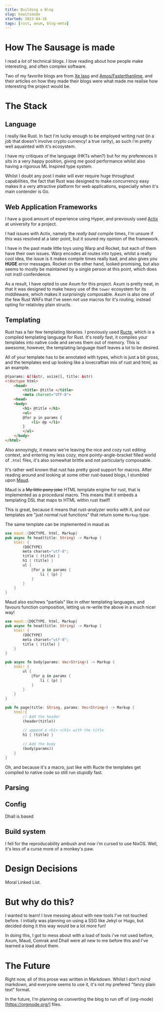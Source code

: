 ```yaml
---
title: Building a Blog
slug: howitsmade
started: 2023-04-16
tags: [rust, axum, blog-meta]
---
```


# How The Sausage is made

I read a _lot_ of technical blogs. I love reading about how people make
interesting, and often complex software.

Two of my favorite blogs are from [Xe Iaso](https://xeiaso.net/) and
[Amos/Fasterthanlime](https://fasterthanli.me/), and their articles on how they
made their blogs were what made me realise how interesting the project would be.

# The Stack

## Language

I really like Rust. In fact I'm lucky enough to be employed writing rust (in a
job that doesn't involve crypto currency! a true rarity), as such i'm pretty
well aquainted with it's ecosystem. 

I have my critiques of the language (HKTs when?) but for my preferences it sits
in a very happy position, giving me good performance whilst also having a
rigorous ML Inspired type system.

Whilst I doubt any post I make will ever require huge throughput capabilities,
the fact that Rust was designed to make concurrency easy makes it a very
attractive platform for web applications, especially when it's main contender is Go.

## Web Application Frameworks

I have a good amount of experience using
Hyper, and previously used [Actix](https://actix.rs/) at university for a project.

I had issues with Actix, namely the _really bad_ compile times, I'm unsure if 
this was resolved at a later point, but it soured my opinion of the framework.

I have in the past made little toys using Warp and Rocket, but each of them have
their own issues.
Warp encodes all routes into types, whilst a really cool idea, the issue is it
makes compile times really bad, and also gives you **HUGE** error messages.
Rocket on the other hand, looked promising, but also seems to mostly be
maintained by a single person at this point, which does not instil confendence.

As a result, I have opted to use Axum for this project. Axum is pretty neat, in
that it was designed to make heavy use of the ``tower`` ecosystem for its
middleware, which makes it surprisingly composable.
Axum is also one of the few Rust WAFs that I've seen _not_ use macros for it's
routing, instead opting for relativley plain structs.

## Templating

Rust has a fair few templating libraries. I previously used [Ructe](https://github.com/kaj/ructe), which is a
compiled templating language for Rust. It's _really_ fast, it compiles your
templates into native code and serves them out of memory. This is awesome,
however, the templating language itself leaves a lot to be desired.

All of your template has to be annotated with types, which is just a bit gross,
and the templates end up looking like a lovecraftian mix of rust and html, as an
example.

```html
@(params: &[(&str, usize)], title: &str)
<!doctype html>
    <head>
        <title> @title </title>
        <meta charset="UTF-8">
    <head>
    <body>
        <h1> @title </h1>
        <ul>
        @for p in params {
            <li> @p </li>
        }
        </ul>
    </body>
</html>
```

Also annoyingly, it means we're leaving the nice and cozy rust editing context,
and entering my less cozy, more pointy-angle-bracket filled world of ``.html``
files, it's also somewhat brittle and not particularly composable.

It's rather well known that rust has pretty good support for macros. After
reading around and looking at some other rust-based blogs, I stumbled upon
[Maud](https://maud.lambda.xyz/).

Maud is a ~~My little pony joke~~ HTML template engine for rust, that is
implemented as a procedural macro. This means that it embeds a templating DSL
that maps to HTML within rust itself!

This is great, because it means that rust-analyzer works with it, and our
templates are "just normal rust functions" that return some ``Markup`` type.

The same template can be implemented in maud as

```rust
use maud::{DOCTYPE, html, Markup}
pub async fn head(title: String) -> Markup {
    html! {
        (DOCTYPE)
        meta charset="utf-8";
        title { (title) }
        h1 { (title) }
        ul {
            @for p in params {
                li { (p) }
            }
        }
    }
}
```

Maud also eschews "partials" like in other templating languages, and favours
function composition, letting us re-write the above in a much nicer way!

```rust
use maud::{DOCTYPE, html, Markup}
pub async fn head(title: String) -> Markup {
    html! {
        (DOCTYPE)
        meta charset="utf-8";
        title { (title) }
    }
}

pub async fn body(params: Vec<String>) -> Markup {
    html! {
        ul {
            @for p in params {
                li { (p) }
            }
        }
    }
}

pub fn page(title: String, params: Vec<String>) -> Markup {
    html!{
        // Add the header
        (header(title))
        
        // append a <h1> </h1> with the title
        h1 { (title) }
        
        // Add the body
        (body(params))
    }
}

```

Oh, and because it's a macro, just like with Ructe the templates get compiled to
native code so still run _stupidly_ fast.

## Parsing


## Config

Dhall is based

## Build system

I fell for the reproducability ambush and now i'm cursed to use NixOS. Well,
it's less of a curse more of a monkey's paw.

# Design Decisions

Moral Linked List.

# But why do this?

I wanted to learn! I love messing about with new tools I've not touched before.
I initially was planning on using a SSG like Jekyl or Hugo, but decided doing it
this way would be a lot more fun!

In doing this, I got to mess about with a load of tools i've not used before,
Axum, Maud, Comrak and Dhall were all new to me before this and I've learned a
load about them.

# The Future

Right now, all of this prose was written in Markdown. Whilst I don't _mind_
markdown, and everyone seems to use it, it's not my prefered "fancy plain text"
format.

In the future, I'm planning on converting the blog to run off of
(org-mode)[https://orgmode.org/] files.
